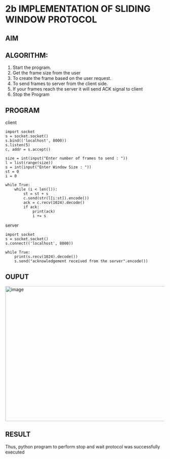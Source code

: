 # 2b IMPLEMENTATION OF SLIDING WINDOW PROTOCOL
## AIM
## ALGORITHM:
1. Start the program.
2. Get the frame size from the user
3. To create the frame based on the user request.
4. To send frames to server from the client side.
5. If your frames reach the server it will send ACK signal to client
6. Stop the Program
## PROGRAM
client
```
import socket
s = socket.socket()
s.bind(('localhost', 8000))
s.listen(5)
c, addr = s.accept()

size = int(input("Enter number of frames to send : "))
l = list(range(size))
s = int(input("Enter Window Size : "))
st = 0
i = 0

while True:
    while (i < len(l)):
        st = st + s
        c.send(str(l[i:st]).encode())
        ack = c.recv(1024).decode()
        if ack:
            print(ack)
            i += s
```
server
```
import socket
s = socket.socket()
s.connect(('localhost', 8000))

while True:
    print(s.recv(1024).decode())
    s.send("acknowledgement received from the server".encode())
```

## OUPUT
<img width="1859" height="427" alt="image" src="https://github.com/user-attachments/assets/2054f848-f630-474b-ad78-86c68abf8466" />

## RESULT
Thus, python program to perform stop and wait protocol was successfully executed

